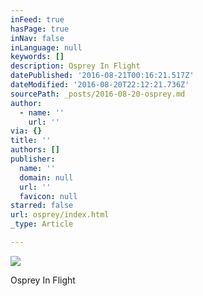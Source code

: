 ```yaml
---
inFeed: true
hasPage: true
inNav: false
inLanguage: null
keywords: []
description: Osprey In Flight
datePublished: '2016-08-21T00:16:21.517Z'
dateModified: '2016-08-20T22:12:21.736Z'
sourcePath: _posts/2016-08-20-osprey.md
author:
  - name: ''
    url: ''
via: {}
title: ''
authors: []
publisher:
  name: ''
  domain: null
  url: ''
  favicon: null
starred: false
url: osprey/index.html
_type: Article

---
```

![](https://the-grid-user-content.s3-us-west-2.amazonaws.com/ed786732-5bc0-4b5c-9447-ca9f1601beb9.jpg)

Osprey In Flight